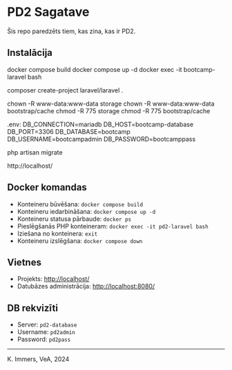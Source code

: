 
# PD2 Sagatave

Šis repo paredzēts tiem, kas zina, kas ir PD2.

## Instalācija

docker compose build
docker compose up -d
docker exec -it bootcamp-laravel bash

composer create-project laravel/laravel .

chown -R www-data:www-data storage
chown -R www-data:www-data bootstrap/cache
chmod -R 775 storage
chmod -R 775 bootstrap/cache

.env:
DB_CONNECTION=mariadb
DB_HOST=bootcamp-database
DB_PORT=3306
DB_DATABASE=bootcamp
DB_USERNAME=bootcampadmin
DB_PASSWORD=bootcamppass

php artisan migrate

http://localhost/

## Docker komandas
- Konteineru būvēšana: `docker compose build`
- Konteineru iedarbināšana: `docker compose up -d`
- Konteineru statusa pārbaude: `docker ps`
- Pieslēgšanās PHP konteineram: `docker exec -it pd2-laravel bash`
- Iziešana no konteinera: `exit`
- Konteineru izslēgšana: `docker compose down`


## Vietnes
- Projekts: [http://localhost/](http://localhost/)
- Datubāzes administrācija: [http://localhost:8080/](http://localhost:8080/)


## DB rekvizīti
- Server: `pd2-database`
- Username: `pd2admin`
- Password: `pd2pass`

---

K. Immers, VeA, 2024
